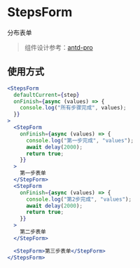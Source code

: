 # StepsForm

分布表单
> 组件设计参考：[antd-pro](https://procomponents.ant.design/components/steps-form)

## 使用方式

```jsx
<StepsForm
  defaultCurrent={step}
  onFinish={async (values) => {
    console.log("所有步骤完成", values);
  }}
>
  <StepForm
    onFinish={async (values) => {
      console.log("第一步完成", "values");
      await delay(2000);
      return true;
    }}
  >
    第一步表单
  </StepForm>
  <StepForm
    onFinish={async (values) => {
      console.log("第2步完成", "values");
      await delay(2000);
      return true;
    }}
  >
    第二步表单
  </StepForm>

  <StepForm>第三步表单</StepForm>
</StepsForm>
```
